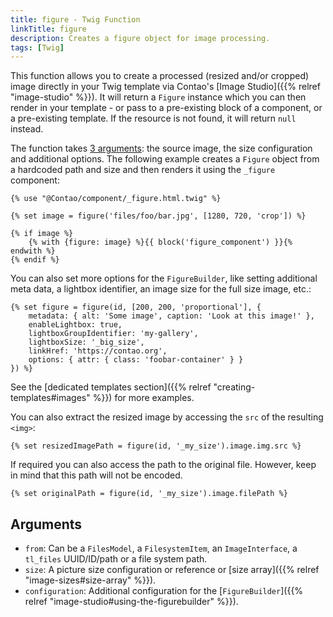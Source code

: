 ```yaml
---
title: figure - Twig Function
linkTitle: figure
description: Creates a figure object for image processing.
tags: [Twig]
---
```


This function allows you to create a processed (resized and/or cropped) image directly in your Twig template via 
Contao's [Image Studio]({{% relref "image-studio" %}}). It will return a `Figure` instance which you can then render in
your template - or pass to a pre-existing block of a component, or a pre-existing template. If the resource is not found, 
it will return `null` instead.

The function takes [3 arguments](#arguments): the source image, the size configuration and additional options. The
following example creates a `Figure` object from a hardcoded path and size and then renders it using the `_figure`
component:

```twig
{% use "@Contao/component/_figure.html.twig" %}

{% set image = figure('files/foo/bar.jpg', [1280, 720, 'crop']) %}

{% if image %}
    {% with {figure: image} %}{{ block('figure_component') }}{% endwith %}
{% endif %}
```

You can also set more options for the `FigureBuilder`, like setting additional meta data, a lightbox identifier, an
image size for the full size image, etc.:

```twig
{% set figure = figure(id, [200, 200, 'proportional'], { 
    metadata: { alt: 'Some image', caption: 'Look at this image!' },
    enableLightbox: true,
    lightboxGroupIdentifier: 'my-gallery',
    lightboxSize: '_big_size',
    linkHref: 'https://contao.org',
    options: { attr: { class: 'foobar-container' } }
}) %}
```

See the [dedicated templates section]({{% relref "creating-templates#images" %}}) for more examples.

You can also extract the resized image by accessing the `src` of the resulting `<img>`:

```twig
{% set resizedImagePath = figure(id, '_my_size').image.img.src %}
```

If required you can also access the path to the original file. However, keep in mind that this path will not be encoded.

```twig
{% set originalPath = figure(id, '_my_size').image.filePath %}
```

## Arguments

* `from`: Can be a `FilesModel`, a `FilesystemItem`, an `ImageInterface`, a `tl_files` UUID/ID/path or a file system path.
* `size`: A picture size configuration or reference or [size array]({{% relref "image-sizes#size-array" %}}).
* `configuration`: Additional configuration for the [`FigureBuilder`]({{% relref "image-studio#using-the-figurebuilder" %}}).
